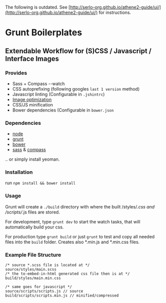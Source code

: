 The following is outdated. See [http://serlo-org.github.io/athene2-guide/ui/](http://serlo-org.github.io/athene2-guide/ui/) for instructions.

Grunt Boilerplates
==================

## Extendable Workflow for (S)CSS / Javascript / Interface Images

### Provides

* Sass + Compass --watch
* CSS autoprefixing (following googles `last 1 version` method)
* Javascript linting (Configurable in `.jshintrc`)
* [Image optimization](https://github.com/gruntjs/grunt-contrib-imagemin)
* CSS/JS minification
* Bower dependencies (Configurable in `bower.json`


### Dependencies

* [node](http://nodejs.org)
* [grunt](http://gruntjs.com/)
* [bower](http://bower.io/)
* [sass](http://sass-lang.com/) & [compass](http://compass-style.org/)

.. or simply install yeoman.

### Installation

run `npm install && bower install`

### Usage


Grunt will create a `./build` directory with where the built /styles/*.css and /scripts/*.js files are stored.


For development, type `grunt dev` to start the watch tasks, that will automatically build your css.

For production type `grunt build` or just `grunt` to test and copy all needed files into the `build` folder. Creates also *.min.js and *.min.css files.

### Example File Structure

    /* source *.scss file is located at */
    source/styles/main.scss
    /* the to-embed-in-html generated css file then is at */
    build/styles/main.min.css

    /* same goes for javascript */
    source/scripts/scripts.js // source
    build/scripts/scripts.min.js // minified/compressed
